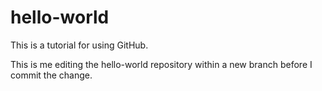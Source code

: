 # hello-world
This is a tutorial for using GitHub.

This is me editing the hello-world repository within a new branch before I commit the change.

